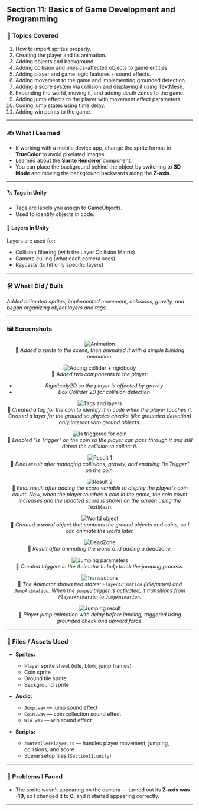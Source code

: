 ## Section 11: Basics of Game Development and Programming

### 📌 Topics Covered  
1. How to import sprites properly.  
2. Creating the player and its animation.  
3. Adding objects and background.  
4. Adding collision and physics-affected objects to game entities.  
5. Adding player and game logic features + sound effects.  
6. Adding movement to the game and implementing grounded detection.  
7. Adding a score system via collision and displaying it using TextMesh.  
8. Expanding the world, moving it, and adding death zones to the game.  
9. Adding jump effects to the player with movement effect parameters.  
10. Coding jump states using time delay.  
11. Adding win points to the game.

---

### ✍️ What I Learned

- If working with a mobile device app, change the sprite format to **TrueColor** to avoid pixelated images.  
- Learned about the **Sprite Renderer** component.  
- You can place the background behind the object by switching to **3D Mode** and moving the background backwards along the **Z-axis**.

---

#### 🏷️ Tags in Unity
- Tags are labels you assign to GameObjects.  
- Used to identify objects in code.

#### 🧅 Layers in Unity
Layers are used for:
- Collision filtering (with the Layer Collision Matrix)  
- Camera culling (what each camera sees)  
- Raycasts (to hit only specific layers)

---

### 🛠️ What I Did / Built  
*Added animated sprites, implemented movement, collisions, gravity, and began organizing object layers and tags.*

---

### 🖼️ Screenshots  

<div align="center">

![Animation](https://i.imgur.com/PaI7Wm6.gif)  
📌 *Added a sprite to the scene, then animated it with a simple blinking animation.*

![Adding collider + rigidbody](https://i.imgur.com/49wK3Rs.png)  
📌 *Added two components to the player:*  
- *Rigidbody2D so the player is affected by gravity*  
- *Box Collider 2D for collision detection*

![Tags and layers](https://i.imgur.com/G7B4ocf.png)  
📌 *Created a tag for the coin to identify it in code when the player touches it.*  
*Created a layer for the ground so physics checks (like grounded detection) only interact with ground objects.*

![Is triggered for coin](https://i.imgur.com/YJ81LUO.png)  
📌 *Enabled "Is Trigger" on the coin so the player can pass through it and still detect the collision to collect it.*

![Result 1](https://i.imgur.com/0wIBDz4.gif)  
📌 *Final result after managing collisions, gravity, and enabling "Is Trigger" on the coin.*

![Result 2](https://i.imgur.com/0wIBDz4.gif)  
📌 *Final result after adding the score variable to display the player's coin count. Now, when the player touches a coin in the game, the coin count increases and the updated score is shown on the screen using the TextMesh.*

![World object](https://i.imgur.com/6Tq2zsV.png)  
📌 *Created a world object that contains the ground objects and coins, so I can animate the world later.*

![DeadZone](https://i.imgur.com/9271WYM.gif)  
📌 *Result after animating the world and adding a deadzone.*

![Jumping parameters](https://i.imgur.com/CiTIClv.png)  
📌 *Created triggers in the Animator to help track the jumping process.*

![Transactions](https://i.imgur.com/IkaBjd6.png)  
📌 *The Animator shows two states: `PlayerAnimation` (idle/move) and `JumpAnimation`. When the `jumped` trigger is activated, it transitions from `PlayerAnimation` to `JumpAnimation`.*

![Jumping result](https://i.imgur.com/ofpAEcv.gif)  
📌 *Player jump animation with delay before landing, triggered using grounded check and upward force.*

</div>

---

### 📁 Files / Assets Used  
- **Sprites:**
  - Player sprite sheet (idle, blink, jump frames)  
  - Coin sprite  
  - Ground tile sprite  
  - Background sprite  

- **Audio:**
  - `Jump.wav` — jump sound effect  
  - `Coin.wav` — coin collection sound effect  
  - `Win.wav` — win sound effect  

- **Scripts:**
  - `controllerPlayer.cs` — handles player movement, jumping, collisions, and score  
  - Scene setup files (`Section11.unity`)

---

### 🧪 Problems I Faced  
- The sprite wasn't appearing on the camera — turned out its **Z-axis was -10**, so I changed it to **0**, and it started appearing correctly.

---
